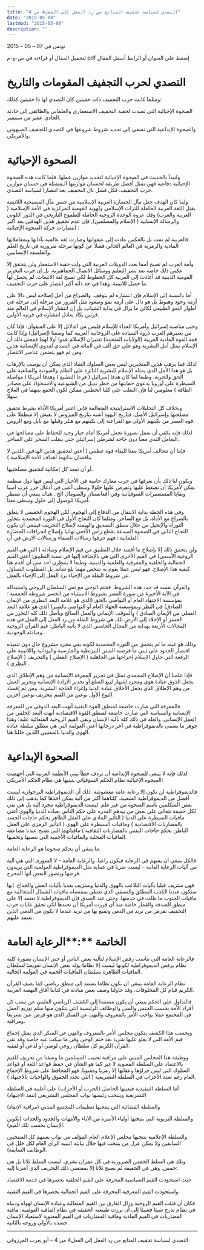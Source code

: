 ```yaml
---
title: "التصدي لسياسة تجفيف المنابع من رد الفعل إلى الفعل4 من 4"
date: "2015-05-08"
lastmod: "2015-05-08"
description: ""
---
```

تونس في 07 – 05 – 2015

لتحميل المقال أو قراءته في ص-و-م pdf إضغط على العنوان أو الرابط أسفل المقال

# التصدي لحرب التجفيف المقومات والتاريخ

ومثلما كانت حرب التجفيف ذات حقبتين كان التصدي لها ذا حقبتين كذلك:

الصحوة الإحيائية التي تصدت لحقبة التجفيف الاستعماري والعلماني والطائفي إلى حادثة الحادي عشر من سبتمبر.

والصحوة الإبداعية التي نسعى إلى تحديد شروط شروعها في التصدي للتجفيف الصيهوني والأمريكي.

# الصحوة الإحيائية

ولنبدأ بالحديث في الصحوة الإحيائية لتحديد موازين عملها. فلما كانت هذه الصحوة الإحيائية دفاعية فهي تمثل أفضل طريقة لحسبان موازينها الـمتمثلة في حسبان موازين حرب التجفيف. فكل فشل نال التجفيف يعد انتصارا لسياسة التصدي.

ولما كان الهدف جعل مآل الحضارة العربية الإسلامية من جنس مآل المسيحية اللاتينية بقتل اللغة العربية الحاملة للتراث الإسلامي ولهوية القومية المركزية في الأمة الإسلامية ( العربية والعرب) وفك عروة الوحدة الروحية الحاملة للطموح التاريخي في الدور الكوني والرسالة الإنسانية ( الإسلام والمسلمين), فإن عدم تحقيق هذين الهدفين يعد أكبر انتصارات حركة الصحوة الإحيائية :

فالعربية لم تمت بل بالعكس عادت إلى عنفوانها وصارت لغة عالمية بآدابها وبمعاملاتها المادية والرمزية في العالم الحالي فضلا عن كونها مرحلة ضرورية في تاريخ العلم والفلسفة الإنسانيين.

وأمة العرب لم تصبح أمما بعدد الدويلات العربية التي ولت حقبة الاستعمار ولن يتحقق إلا عكس ذلك خاصة بعد نشر التعليم ووسائل الاتصال الجماهيرية. بل إن حرب التحرير القومية الدينية قد أعادت إلى العربية كل الحظوظ لكي تصبح لغة الانبعاث. لم يحصل لها ما حصل للاتينية. وهذا في حد ذاته أكبر انتصار على حرب التجفيف.

أما بالنسبة إلى الإسلام فإن انتشاره لم يتوقف. والصراع من أجل إصلاحه ليس دالا على أزمة وجود وهبوط بل هو دال على أزمة نمو وصعود مثل المرور من مرحلة إلى مرحلة في أطوار النمو الطبيعي لكائن ما يزال في بداية الشباب. بل إن انتشار الإسلام في العالم منذ قرنين يكاد يعادل انتشاره في قرنيه الأولين.

وحتى مناصبة إسرائيل وأمريكا العداء للإسلام فليس من الدلائل إلا على العنفوان: فإذا كان من يعتبرهم الغرب ذروة السيادة على الروحانية الغربية كما وصفنا (إسرائيل) وإذا كانت قمة القوة المادية الغربية (الولايات المتحدة) تعتبران الإسلام عدوا أولا لهما فمعنى ذلك أن الإسلام يمثل أمل البشرية وهو على حق ألف في المائة في التصدي لعدوي الإنسانية هذين ومن ثم فهو يتضمن عناصر الانتصار.

لذلك فما يرهب هذين المتجبرين ليس بعض السلوك الشاذ الذي يمكن أن يوصف بالإرهاب بل هو هذا الأمل الذي يمثله الإسلام للبشرية الثائرة على الظلم والعبودية والساعية على الحق والحرية. وطبعا لما كان هدفا إسرائيل ( فرعا التطبيع ) وهدفا أمريكا ( مواصلة السيطرة على أوروبا بدعوى حمايتها من خطر بديل من الشيوعية والاستحواذ على مصادر الطاقة ) معلومين لنا فإن التغلب على كلتا الخطتين ممكن لكون الجمع بينهما في العلاج سهلا.

وبخلاف كل التحليلات الاسترايتيجة المتعالمة فإني اعتبر أمريكا الأداة بشرط تحقيق مصلحتها وإسرائيل الأصل. فتاريخ اليهود أشبه بتاريخ الفيروس لا يعيش إلا متطفلا على قوة العصر من نكبتهم الأولى مع الفراعنة إلى نكبتهم مع هتلر وقبلها مع بابل ومع الروس.

لذلك فإنه يكفي أن نعمل بصورة تجعل أمريكا أمام خيار وحيد للحفاظ على مصالحها في التعامل الندي معنا دون حاجة لشرطي إسرائيلي حتى ينقلب السحر على الساحر.

فإما أن تتحالف أمريكا معنا للبقاء قوة عظمى ( أعني لتحقيق هذين الهدفين اللذين لا يناقضان بذاتهما أهداف الأمة الإسلامية )

أو أن تفقد كل إمكانية لتحقيق مصلحتيها.

ويكون لنا ذلك بأن نغرقها في حرب معارك جانبية في الأحياز التي ليس فيها دول منظمة يمكن لأمريكا أن تضغط عليها وتفرض عليها حلولا وسطى أعني في أدغال جزر غرب آسيا وبقايا المستعمرات السوفياتية وفي أفغانستان والصومال الخ…هناك ينبغي أن نضطر أمريكا للوصول إلى حلول وسطى معنا.

وفي هذه الخطة بداية الانتقال من الدفاع إلى الهجوم. لكن الهجوم الحقيقي لا يتعلق بالصراع مع الأداة. بل مع الساحر. ومثلما كان النجاح الأول في الثورة المحمدية بتجاوز التوراة والإنجيل من خلال منطق التصديق والهيمنة لإصلاح التحريف فينبغي أن يكون النجاح الثاني في الصحوة المبدعة بقطع رأس الأفعى نهائيا وإصلاح انحرافات الحضارة العلمانية : فهم حرفوا رسالات السماء ورسالات الارض في آن.

ولن يتحقق ذلك إلا بإصلاح ما أفسد خلال التطبيق من قيم الإسلام ومبادئه ( التي هي القيم الروحية الأسمى) في القيم الأخرى التي هي بالإضافة إليها في نسبة التطبيق: أعني القيم الجمالية والخلقية والمعرفية والعلمية والدينية. وطبعا لا ينتظرن أحد مني أن أقدم هنا كيفية هذا الإصلاح. فهو ليس عملا يقوم به شخص مهما بلغ شأنه. بل المطلوب التساؤل عن شروط النقلة من الإحياء برد الفعل إلى الإحياء بالفعل.

والقرآن نفسه قد حدد هذه الشروط. فختم الوحي مع نفي السلطان الروحي واستبداله في الآية الأخيرة من سورة العصر بشروط الاستثناء من الخسر شروطه الخمسة : بمؤسسة الاجتهاد العام أو التواصي بالحق (الذي هو علامة البعد النظري من الإيمان الصادق) في النظر وبمؤسسة الجهاد العام أو التواصي بالصبر( الذي هو علامة البعد العملي من الإيمان الصادق ) والموقف الإيماني والعمل الصالح وبأصل ذلك كله التحرر من الخسر أو الإخلاد إلى الأرض تلك هي شروط النقلة من رد الفعل إلى الفعل في هذه المجالات الأربعة بهداية من المجال الخامس الذي لا يأتيه الباطل: قيم القرآن الروحية ومبادئه الوجودية.

وذلك هو عينه ما لم يتحقق من الثورة المحمدية لكونه بقي مجرد مشروع حال دون تنفيذه اقتصار الجدود على تبني ما فرضته السنن البيزنطية والفارسية واليونانية واللاتينية على الرقعة التي حاول الإسلام إخراجها من الجاهلية ( الإصلاح العملي ) والتحريف ( الإصلاح النظري ) .

فإذا علمنا أن الإصلاح المحمدي تمثل في تحرير المعرفة الإنسانية من وهم الإطلاق الذي يجعل الذوق عبادة هوى ومجرد إشهار لبيع السلع أو تخدير الإرادة الإنسانية وتحرير العمل من وهم الإطلاق الذي يجعل الأخلاق عبادة الدنيا وإغراء الحاجة البشرية. ومن ثم إفساد النوع الأول نوعين من القيم بتحريف نوعين آخرين.

فالمعرفة التي صارت خاضعة لمنطق القوة التقنية أنهت البعد الذوقي من المعرفة الإنسانية والسياسة التي صارت خاضعة لمنطق القوة الاقتصادية أنهت البعد الخلقي من العمل الإنساني. والعلة في ذلك كله تأليه الإنسان ونفي القيم الروحية المتعالية عليه: وهذا جوهر ما يسمى بالديموقراطية في آخر درجاتها أعني العولمة التي هي مطلق سلطة عبادة الهوى والدنيا بالمعنيين اللذين حللنا هنا.

# الصحوة الإبداعية

لذلك فإنه لا ينبغي للصحوة الإبداعية أن تردف خطأ تبني الأنظمة العربية التي أجهضت الصحوة الإحيائية نظام الحكم السوفياتي بتبنيها هي نظام الحكم الأمريكي:

فالديموقراطية لن تكون إلا رعاية عامة مغشوشة. ذلك أن الديموقراطية البرجوازية ليست أفضل من الديموقراطية الشعبية. كلتاهما أكثر من آلية يمكن أخذها كما يذهب إلى ذلك بعض المتكلمين باسم الصحوة من غير علم. ليست الديموقراطية مجرد آلية بل هي نفي لكل حقيقة تتعالى على بعض من بيدهم القدرة على حكم الناس بعبادة الدنيا والهوى أعني مافيات السيطرة على الدنيا ( التأثير المادي على العقل الظاهر بحكم حاجات الجسد بالمضاربات الاقتصادية ) ومافيات السيطرة على الهوى ( التأثير الرمزي على العقل الباطن بحكم حاجات النفس بالمضاربات الثقافية ) مافياتهما التي تصبح عندنا مضاعفة المافيات المحلية والمافيات الأجنبية التي تنصبها وتحميها.

ما ينبغي أن يحكم صحوتنا هو الرعاية العامة.

فالكل ينبغي أن يسهم في الرعاية فيكون راعيا. والرعاية العامة – لا الشورى التي هي آلية من آليات الرعاية العامة – ليست ضربا في عماية مثل الديموقراطية العولمية التي يريدون فرضها ويتصور البعض أنها المخرج.

فهي ستزيف قبليا بآليات التلاعب بالهوى والدنيا وستزيف بعديا بآليات الغش والخداع. إنها ستكون عندنا الكذب المطلق والنسقي الذي تغطي بمقتضاه مافيات الشمال المتحالفة مع مافيات الجنوب ما ظلت في خدمتها. وحتى عند الصدق فإن الديموقراطية لا تعتمد إلا على منطق الصدفة والقمار خاصة منذ أن قررت أمريكا أن تجندها لكي تحقق غايات حرب التجفيف تفرض من تريد من الدمى وتمنع بها من تريد عندما لا يكون من الدمى الذين تعتمد عليهم.

# الخاتمة **:**الرعاية العامة

فالرعاية العامة التي تناسب رفض الإسلام لتأليه بعض الناس أو حتى الإنسان بصورة كلية نظام يرفض الديموقراطية لكونها ليست إلا نظاما يؤله بعض الإنسان تعويضا لسلطان المافيات الظاهرة بسلطان المافيات الخفية في العولمة الحالية.

نظام الرعاية العامة ينبغي أن يكون نظاما يستند إلى منطق رياضي كما يصف القرآن الكريم قيام كل المخلوقات. وقد حاولنا وصف بعض مبادئه في كتابنا آفاق النهضة العربية.

فالتداول على الحكم ينبغي أن يكون مستندا إلى الكشف الرياضي العلمي عن نسب كل أفراد الأمة بحسب الجنس والسن والوظائف الرئيسية التي يتكون منها سلم توزيع العمل في المجتمع عملا بواجب الأمر بالمعروف والنهي عن المنكر الذي هو فرض عين تشريعا ومراقبة.

وبحسب هذا الكشف يتكون مجلس الأمر بالمعروف والنهي عن المنكر الذي يمثل إجماع قيم الأمة التي لا يعلو عليها شيء بعد ختم الوحي وفي ما سكت عنه خاصة وقد نفى القرآن الكريم كل سلطان روحي لوصي أو لدعي أو لفقيه.

ووظيفة هذا المجلس المبني على مراقبة تجنيب المسلمين ما وصفنا من تحريف للقيم بالاعتماد على السلطة المعنوية لا غير كما هو الشأن في حفظ قواعد اللغة أو قواعد السلوك التي ليس جزاؤها وعقابها إلا رمزيا ومعنويا. فهو المحافظ على شروط الإجماع العام رغم تعدد الأحزاب في السلطة التشريعية ( التي تحدد الحقوق والواجبات بالاجتهاد ).

أما السلطة التنفيذية فيعينها الحاصل (الحزب أو الأحزاب) على أغلبية في السلطة التشريعية وينتخب رئيسها نواب المجلس التشريعي (تنفذ الاجتهاد)

والسلطة القضائية التي ينتخبها تنظيمات المجتمع المدني (مراقبة الإنفاذ)

والسلطة التربوية التي ينتخبها أولياء الأسرة من الآباء والأمهات والجدود والجدات (تكوين الإنسان بحسب تلك القيم).

والسلطة الإعلامية ينتخبها مجلس الإعلام العام المؤلف من نواب يعينهم كل المنتخبين السابقين ولا يمكن عزل من ينتخب فيها خلال نيابته (تنبيه الرأي العام لكل خلل في الوظائف السابقة).

وتلك هي السلط الخمس الضرورية في كل عمران بشري. ليست السلط ثلاثا بل هي خمس. وهي في الحقيقة لم تصبح ثلاثا إلا بمقتضى ذلك التحريف الذي أشرنا إليه:

حيث استحوذت القيم السياسية المحرفة على القيم الخلقية بحصرها في خدمة الاقتصاد

واستحوذت القيم المعرفية المحرفة على القيم الجمالية بحصرها في القيم التقنية.

فكان أن قتلت القيم الروحية وزال الفارق بين القيم المتعالية وعبادة الإنسان لهواه ودنياه في نظام تدرج شيئا فشيئا إلى أن برزت طبيعته الحقيقة في نظام المافية العولمية: مافية المضاربات في القيم المادية ومافية المضاربات في القيم المعنوية لاستعباد الإنسان جسده بالأولى وروحه بالثانية.

---

التصدي لسياسة تجفيف المنابع من رد الفعل إلى الفعل4 من 4 – أبو يعرب المرزوقي

###